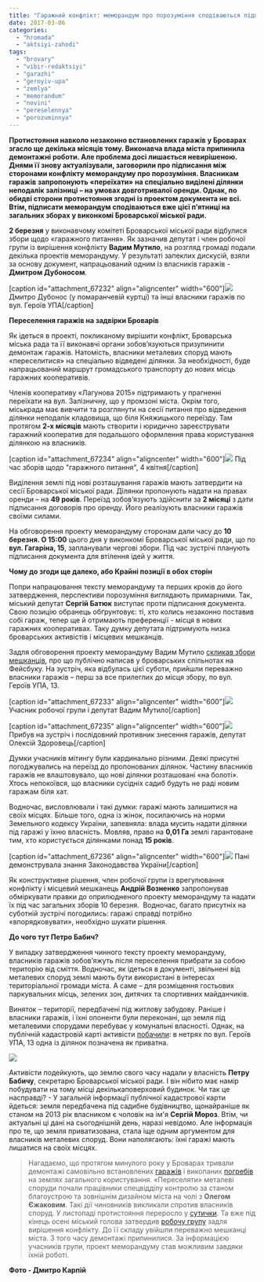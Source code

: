 ```yaml
---
title: "Гаражний конфлікт: меморандум про порозуміння сподіваються підписати вже 10 березня"
date: 2017-03-06
categories: 
  - "hromada"
  - "aktsiyi-zahodi"
tags: 
  - "brovary"
  - "vibir-redaktsiyi"
  - "garazhi"
  - "geroyiv-upa"
  - "zemlya"
  - "memorandum"
  - "novini"
  - "pereselennya"
  - "porozuminnya"
---
```


**Протистояння навколо незаконно встановлених гаражів у Броварах згасло ще декілька місяців тому. Виконавча влада міста припинила демонтажні роботи. Але проблема досі лишається невирішеною. Днями її знову актуалізували, заговорили про підписання між сторонами конфлікту меморандуму про порозуміння. Власникам гаражів запропонують «переїхати» на спеціально виділені ділянки неподалік залізниці – на умовах довготривалої оренди. Однак, по обидві сторони протистояння згодні із проектом документа не всі. Втім, підписати меморандум сподіваються вже цієї п’ятниці на загальних зборах у виконкомі Броварської міської ради.**

**2 березня** у виконавчому комітеті Броварської міської ради відбулися збори щодо «гаражного питання». Як зазначив депутат і член робочої групи із вирішення конфлікту **Вадим Мутило**, на розгляд громаді подали декілька проектів меморандуму. У результаті запеклих дискусій, взяли за основу документ, напрацьований одним із власників гаражів - **Дмитром Дубоносом**.

\[caption id="attachment\_67232" align="aligncenter" width="600"\][![](https://mpz.brovary.org/wp-content/uploads/2017/03/Garazhi-memorandum-Geroyiv-UPA_00100.jpg)](https://mpz.brovary.org/wp-content/uploads/2017/03/Garazhi-memorandum-Geroyiv-UPA_00100.jpg) Дмитро Дубонос (у помаранчевій куртці) та інші власники гаражів по вул. Героїв УПА\[/caption\]

**Переселення гаражів на задвірки Броварів**

Як ідеться в проекті, покликаному вирішити конфлікт, Броварська міська рада та її виконавчі органи зобов’язуються призупинити демонтаж гаражів. Натомість, власники металевих споруд мають «переселитися» на спеціально відведені ділянки. За необхідності, буде напрацьований маршрут громадського транспорту до нових місць гаражних кооперативів.

Членів кооперативу «Лагунова 2015» підтримають у прагненні переїхати на вул. Залізничну, що у промзоні міста. Окрім того, міськрада має вивчити та розглянути на сесії питання про відведення ділянки неподалік кладовища, що біля Княжицького переїзду. Там протягом **2-х місяців** мають створити і юридично зареєструвати гаражний кооператив для подальшого оформлення права користування ділянкою на власників.

\[caption id="attachment\_67234" align="aligncenter" width="600"\][![](https://mpz.brovary.org/wp-content/uploads/2017/03/Garazhi-memorandum-Geroyiv-UPA_00002.jpg)](https://mpz.brovary.org/wp-content/uploads/2017/03/Garazhi-memorandum-Geroyiv-UPA_00002.jpg) Під час зборів щодо "гаражного питання", 4 квітня\[/caption\]

Виділення землі під нові розташування гаражів мають затвердити на сесії Броварської міської ради. Ділянки пропонують надати на правах оренди – на **49 років**. Переїзд зобов’язують здійснити за **2 місяці** з дати підписання договорів про оренду. Його реалізують власники гаражів своїми силами.

На обговорення проекту меморандуму сторонам дали часу до **10 березня. О 15:00** цього дня у виконкомі Броварської міської ради, що по **вул. Гагаріна, 15**, запланували чергові збори. Під час зустрічі планують підписання документа для втілення ідей у життя.

**Чому до згоди ще далеко, або Крайні позиції в обох сторін**

Попри напрацювання тексту меморандуму та перших кроків до його затвердження, перспективи порозуміння виглядають примарними. Так, міський депутат **Сергій Батюк** виступає проти підписання документа. Свою позицію обранець обґрунтовує: ті, хто колись незаконно поставив собі гараж, тепер ще й отримають преференції - місця в нових гаражних кооперативах. Таку думку депутата підтримують низка броварських активістів і місцевих мешканців.

Задля обговорення проекту меморандуму Вадим Мутило [скликав збори мешканців](https://mpz.brovary.org/u-brovarah-zbyrayutsya-pidpysaty-garazhnyj-memorandum/), про що публічно написав у броварських спільнотах на Фейсбуку. На зустріч, яка відбулась цієї суботи, прийшли переважно власники гаражів – перш за все прилеглих до місця збору, по вул. Героїв УПА, 13.

\[caption id="attachment\_67233" align="aligncenter" width="600"\][![](https://mpz.brovary.org/wp-content/uploads/2017/03/Garazhi-memorandum-Geroyiv-UPA_00014.jpg)](https://mpz.brovary.org/wp-content/uploads/2017/03/Garazhi-memorandum-Geroyiv-UPA_00014.jpg) Учасник робочої групи і депутат Вадим Мутило\[/caption\]

\[caption id="attachment\_67235" align="aligncenter" width="600"\][![](https://mpz.brovary.org/wp-content/uploads/2017/03/Garazhi-memorandum-Geroyiv-UPA_00037.jpg)](https://mpz.brovary.org/wp-content/uploads/2017/03/Garazhi-memorandum-Geroyiv-UPA_00037.jpg) Прибув на зустріч і послідовний противник знесення гаражів, депутат Олексій Здоровець\[/caption\]

Думки учасників мітингу були кардинально різними. Деякі присутні погоджувались на переїзд до пропонованих ділянок. Частину власників гаражів не влаштовувало, що нові ділянки розташовані «на болоті». Хтось непокоївся, що власники сусідніх садиб будуть не раді новим гаражам біля хат.

Водночас, висловлювали і такі думки: гаражі мають залишитися на своїх місцях. Більше того, одна із жінок, посилаючись на норми Земельного кодексу України, запевняла: влада мусить надати ділянки під гаражі у їхню власність. Мовляв, право на **0,01 Га** землі гарантоване тим, хто користується ділянками понад **15 років**.

\[caption id="attachment\_67236" align="aligncenter" width="600"\][![](https://mpz.brovary.org/wp-content/uploads/2017/03/Garazhi-memorandum-Geroyiv-UPA_00011.jpg)](https://mpz.brovary.org/wp-content/uploads/2017/03/Garazhi-memorandum-Geroyiv-UPA_00011.jpg) Пані демонструвала знання Законодавства України\[/caption\]

Як конструктивне рішення, член робочої групи із врегулювання конфлікту і місцевий мешканець **Андрій Возненко** запропонував обміркувати правки до оприлюдненого проекту меморандуму та надати їх під час загальних зборів 10 березня.  Водночас, багато присутніх на суботній зустрічі погодились: гаражі справді потрібно «впорядковувати», необхідно шукати рішення.

**До чого тут Петро Бабич?**

У випадку затвердження чинного тексту проекту меморандуму, власників гаражів зобов’яжуть після переселення прибрати за собою територію від сміття. Водночас, як ідеться в документі, звільнені від металевих споруд землі мають бути використані в інтересах територіальної громади міста. А саме – для розміщення гостьових паркувальних місць, зелених зон, дитячих та спортивних майданчиків.

Виняток – території, передбачені під житлову забудову. Раніше і власники гаражів, і їхні опоненти були переконані, що земля під металевими спорудами перебуває у комунальні власності. Однак, на публічній кадастровій карті активісти [побачили](https://www.facebook.com/groups/brovary/permalink/1557092470987380/?comment_id=1557093627653931&comment_tracking=%7B%22tn%22%3A%22R9%22%7D): в нетрях по вул. Героїв УПА, 13 одна із ділянок позначена як приватна.

[![](https://mpz.brovary.org/wp-content/uploads/2017/03/Screenshot_1.png)](https://mpz.brovary.org/wp-content/uploads/2017/03/Screenshot_1.png)

Активісти подейкують, що землю свого часу надали у власність **Петру Бабичу**, секретарю Броварської міської ради. І він нібито має намір побудувати на тому місці декількаповерховий будинок. Чи так це насправді? - У загальній інформації публічної кадастрової карти йдеться: земля передбачена під садибне будівництво, щонайраніше як станом на 2013 рік власником є чоловік на ім'я **Сергій Мороз**. Втім, чи актуальні ці дані на сьогоднішній день, наразі невідомо. Але інформація про те, що земля приватизована, стала іще одним аргументом для власників металевих споруд. Вони наполягають: їхні гаражі мають лишатися на своїх місцях.

> Нагадаємо, що протягом минулого року у Броварах тривали демонтажі самовільно встановлених [гаражів](https://mpz.brovary.org/sogodni-na-korolenka-demontuvaly-nezakonni-garazhi-foto-video/) і викопаних [погребів](https://mpz.brovary.org/za-dva-dni-v-brovarah-likviduyut-60-pogrebiv-ta-40-garazhiv-miskrada/) на землях загального користування. «Переселяти» металеві споруди почали працівники спецвідділу контролю за станом благоустрою та зовнішнім дизайном міста на чолі з **Олегом Єжаковим**. Такі дії чиновників викликали спротив власників споруд. У листопаді протистояння переросло у [сутички](спецвідділу%20контролю%20за%20станом%20благоустрою%20та%20зовнішнім%20дизайном%20міста). Та вже під кінець осені міський голова затвердив [робочу групу](https://mpz.brovary.org/dlya-vyrishennya-garazhnogo-konfliktu-stvoryly-robochu-grupu-u-skladi-meshkantsiv-brovariv/) задля вирішення конфлікту. До її складу увійшли переважно мешканці міста. З того часу демонтажі припинилися. За інформацією учасників групи, проект меморандуму став можливим завдяки їхній роботі.

**Фото - Дмитро Карпій**
